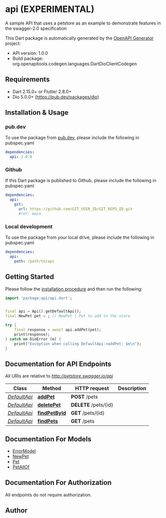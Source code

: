 # api (EXPERIMENTAL)
A sample API that uses a petstore as an example to demonstrate features in the swagger-2.0 specification

This Dart package is automatically generated by the [OpenAPI Generator](https://openapi-generator.tech) project:

- API version: 1.0.0
- Build package: org.openapitools.codegen.languages.DartDioClientCodegen

## Requirements

* Dart 2.15.0+ or Flutter 2.8.0+
* Dio 5.0.0+ (https://pub.dev/packages/dio)

## Installation & Usage

### pub.dev
To use the package from [pub.dev](https://pub.dev), please include the following in pubspec.yaml
```yaml
dependencies:
  api: 1.0.0
```

### Github
If this Dart package is published to Github, please include the following in pubspec.yaml
```yaml
dependencies:
  api:
    git:
      url: https://github.com/GIT_USER_ID/GIT_REPO_ID.git
      #ref: main
```

### Local development
To use the package from your local drive, please include the following in pubspec.yaml
```yaml
dependencies:
  api:
    path: /path/to/api
```

## Getting Started

Please follow the [installation procedure](#installation--usage) and then run the following:

```dart
import 'package:api/api.dart';


final api = Api().getDefaultApi();
final NewPet pet = ; // NewPet | Pet to add to the store

try {
    final response = await api.addPet(pet);
    print(response);
} catch on DioError (e) {
    print("Exception when calling DefaultApi->addPet: $e\n");
}

```

## Documentation for API Endpoints

All URIs are relative to *http://petstore.swagger.io/api*

Class | Method | HTTP request | Description
------------ | ------------- | ------------- | -------------
[*DefaultApi*](doc/DefaultApi.md) | [**addPet**](doc/DefaultApi.md#addpet) | **POST** /pets | 
[*DefaultApi*](doc/DefaultApi.md) | [**deletePet**](doc/DefaultApi.md#deletepet) | **DELETE** /pets/{id} | 
[*DefaultApi*](doc/DefaultApi.md) | [**findPetById**](doc/DefaultApi.md#findpetbyid) | **GET** /pets/{id} | 
[*DefaultApi*](doc/DefaultApi.md) | [**findPets**](doc/DefaultApi.md#findpets) | **GET** /pets | 


## Documentation For Models

 - [ErrorModel](doc/ErrorModel.md)
 - [NewPet](doc/NewPet.md)
 - [Pet](doc/Pet.md)
 - [PetAllOf](doc/PetAllOf.md)


## Documentation For Authorization

 All endpoints do not require authorization.


## Author




